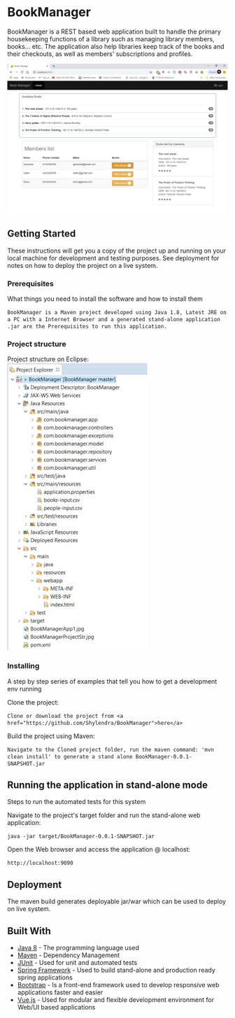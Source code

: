 # BookManager

BookManager is a REST based web application built to handle the primary housekeeping functions of a library such as managing library members, books... etc. The application also help libraries keep track of the books and their checkouts, as well as members' subscriptions and profiles.

![Book Manager](BookManager/BookManagerApp1.jpg)

## Getting Started

These instructions will get you a copy of the project up and running on your local machine for development and testing purposes. See deployment for notes on how to deploy the project on a live system.

### Prerequisites

What things you need to install the software and how to install them

```
BookManager is a Maven project developed using Java 1.8, Latest JRE on a PC with a Internet Browser and a generated stand-alone application .jar are the Prerequisites to run this application.
```

### Project structure

Project structure on Eclipse:
![Book Manager Project structure](BookManager/BookManagerProjectStr.jpg)


### Installing

A step by step series of examples that tell you how to get a development env running

Clone the project:
```
Clone or download the project from <a href="https://github.com/Shylendra/BookManager">here</a>
```

Build the project using Maven:
```
Navigate to the Cloned project folder, run the maven command: 'mvn clean install' to generate a stand alone BookManager-0.0.1-SNAPSHOT.jar
```

## Running the application in stand-alone mode

Steps to run the automated tests for this system

Navigate to the project's target folder and run the stand-alone web application:
```
java -jar target/BookManager-0.0.1-SNAPSHOT.jar
```

Open the Web browser and access the application @ localhost:
```
http://localhost:9090
```

## Deployment

The maven build generates deployable jar/war which can be used to deploy on live system.

## Built With

* [Java 8](https://www.oracle.com/technetwork/java/javase/downloads/jdk8-downloads-2133151.html) - The programming language used
* [Maven](https://maven.apache.org/) - Dependency Management
* [JUnit](https://junit.org/junit5/) - Used for unit and automated tests
* [Spring Framework](https://spring.io) - Used to build stand-alone and production ready spring applications
* [Bootstrap](https://getbootstrap.com/) - Is a front-end framework used to develop responsive web applications faster and easier
* [Vue.js](https://vuejs.org/) - Used for modular and flexible development environment for Web/UI based applications



